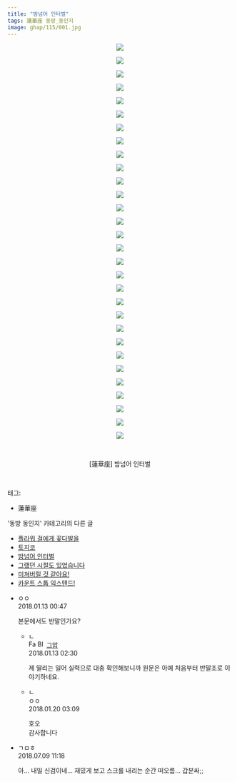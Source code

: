 ```yaml
---
title: "밤넘어 인터벌"
tags: 蓮華座 동방_동인지
image: ghap/115/001.jpg
---
```

<div class="article">
<p style="text-align: center; clear: none; float: none;"><img src="{{ site.nasurl }}/ghap/115/001.jpg"/></p>
<p style="text-align: center; clear: none; float: none;"><img src="{{ site.nasurl }}/ghap/115/002.jpg"/></p>
<p style="text-align: center; clear: none; float: none;"><img src="{{ site.nasurl }}/ghap/115/003.jpg"/></p>
<p style="text-align: center; clear: none; float: none;"><img src="{{ site.nasurl }}/ghap/115/004.jpg"/></p>
<p style="text-align: center; clear: none; float: none;"><img src="{{ site.nasurl }}/ghap/115/005.jpg"/></p>
<p style="text-align: center; clear: none; float: none;"><img src="{{ site.nasurl }}/ghap/115/006.jpg"/></p>
<p style="text-align: center; clear: none; float: none;"><img src="{{ site.nasurl }}/ghap/115/007.jpg"/></p>
<p style="text-align: center; clear: none; float: none;"><img src="{{ site.nasurl }}/ghap/115/008.jpg"/></p>
<p style="text-align: center; clear: none; float: none;"><img src="{{ site.nasurl }}/ghap/115/009.jpg"/></p>
<p style="text-align: center; clear: none; float: none;"><img src="{{ site.nasurl }}/ghap/115/010.jpg"/></p>
<p style="text-align: center; clear: none; float: none;"><img src="{{ site.nasurl }}/ghap/115/011.jpg"/></p>
<p style="text-align: center; clear: none; float: none;"><img src="{{ site.nasurl }}/ghap/115/012.jpg"/></p>
<p style="text-align: center; clear: none; float: none;"><img src="{{ site.nasurl }}/ghap/115/013.jpg"/></p>
<p style="text-align: center; clear: none; float: none;"><img src="{{ site.nasurl }}/ghap/115/014.jpg"/></p>
<p style="text-align: center; clear: none; float: none;"><img src="{{ site.nasurl }}/ghap/115/015.jpg"/></p>
<p style="text-align: center; clear: none; float: none;"><img src="{{ site.nasurl }}/ghap/115/016.jpg"/></p>
<p style="text-align: center; clear: none; float: none;"><img src="{{ site.nasurl }}/ghap/115/017.jpg"/></p>
<p style="text-align: center; clear: none; float: none;"><img src="{{ site.nasurl }}/ghap/115/018.jpg"/></p>
<p style="text-align: center; clear: none; float: none;"><img src="{{ site.nasurl }}/ghap/115/019.jpg"/></p>
<p style="text-align: center; clear: none; float: none;"><img src="{{ site.nasurl }}/ghap/115/020.jpg"/></p>
<p style="text-align: center; clear: none; float: none;"><img src="{{ site.nasurl }}/ghap/115/021.jpg"/></p>
<p style="text-align: center; clear: none; float: none;"><img src="{{ site.nasurl }}/ghap/115/022.jpg"/></p>
<p style="text-align: center; clear: none; float: none;"><img src="{{ site.nasurl }}/ghap/115/023.jpg"/></p>
<p style="text-align: center; clear: none; float: none;"><img src="{{ site.nasurl }}/ghap/115/024.jpg"/></p>
<p style="text-align: center; clear: none; float: none;"><img src="{{ site.nasurl }}/ghap/115/025.jpg"/></p>
<p style="text-align: center; clear: none; float: none;"><img src="{{ site.nasurl }}/ghap/115/026.jpg"/></p>
<p style="text-align: center; clear: none; float: none;"><img src="{{ site.nasurl }}/ghap/115/027.jpg"/></p>
<p style="text-align: center; clear: none; float: none;"><img src="{{ site.nasurl }}/ghap/115/028.jpg"/></p>
<p style="text-align: center; clear: none; float: none;"><img src="{{ site.nasurl }}/ghap/115/029.jpg"/></p>
<p style="text-align: center; clear: none; float: none;"><img src="{{ site.nasurl }}/ghap/115/030.jpg"/></p>
<p style="text-align: center; clear: none; float: none;"><br/></p>
<p style="text-align: center; clear: none; float: none;">[蓮華座] 밤넘어 인터벌</p>
<p><br/></p>
</div><div class="tagTrail">
<p>태그: </p>
<ul>
<li>蓮華座</li>
</ul>
</div><div class="another">
<p>'동방 동인지' 카테고리의 다른 글</p>
<ul>
<li><a href="/2016-06-18-ghap_117">플라워 걸에게 꽃다발을</a></li>
<li><a href="/2016-06-18-ghap_116">토지코</a></li>
<li><a href="/2016-06-18-ghap_115">밤넘어 인터벌</a></li>
<li><a href="/2016-06-18-ghap_114">그랬던 시절도 있었습니다</a></li>
<li><a href="/2016-06-18-ghap_113">미쳐버릴 것 같아요!</a></li>
<li><a href="/2016-06-18-ghap_112">카운트 스톱 익스텐드!</a></li>
</ul>
</div><div class="cb_module cb_fluid">
<div class="cb_wrt cb_profile">
<div class="comment">
<ul>
<li class="cb_thumb_off" id="comment15173158">
<div class="cb_comment_area">
<div class="cb_info_area">
<div class="cb_section">
<span class="cb_nick_name">ㅇㅇ</span>
</div>
<div class="cb_section">
<span class="cb_date">2018.01.13 00:47 </span>
</div>
</div>
<div class="cb_dsc_comment">
<p class="cb_dsc">
											본문에서도 반말인가요?
										</p>
</div>
<ul>
<li class="cb_thumb_off" id="comment15173240">
<span class="cb_bu_subnode">ㄴ</span>
<div class="cb_comment_area">
<div class="cb_info_area">
<div class="cb_section">
<span class="cb_nick_name"><img alt="Favicon of https://ghaptouhou.tistory.com" height="16" onerror="this.onerror=null;this.parentNode.removeChild(this)" src="https://ghaptouhou.tistory.com/favicon.ico" width="16"/> <img alt="BlogIcon" height="16" onerror="this.parentNode.removeChild(this)" src="https://ghaptouhou.tistory.com/index.gif" width="16"/> <a href="https://ghaptouhou.tistory.com" onclick="return openLinkInNewWindow(this)"> 그압</a><span class="tistoryProfileLayerTrigger" onclick='TistoryProfile.show(event, this, {"title":"\uc800\uae30 \uc774\uac70 \ub098\uc911\uc5d0 \uc218\uc815 \uac00\ub2a5\ud558\ub098\uc694","url":"https:\/\/ghap.tistory.com","nickname":"\uadf8\uc555","items":[]}); return false;'></span></span>
</div>
<div class="cb_section">
<span class="cb_date">2018.01.13 02:30 </span>
</div>
</div>
<div class="cb_dsc_comment">
<p class="cb_dsc">
																제 딸리는 일어 실력으로 대충 확인해보니까 원문은 아예 처음부터 반말조로 이야기하네요.
															</p>
</div>
</div>
</li>
<li class="cb_thumb_off" id="comment15178325">
<span class="cb_bu_subnode">ㄴ</span>
<div class="cb_comment_area">
<div class="cb_info_area">
<div class="cb_section">
<span class="cb_nick_name">ㅇㅇ</span>
</div>
<div class="cb_section">
<span class="cb_date">2018.01.20 03:09 </span>
</div>
</div>
<div class="cb_dsc_comment">
<p class="cb_dsc">
																호오<br/>
감사합니다
															</p>
</div>
</div>
</li>
</ul>
</div></li>
<li class="cb_thumb_off" id="comment15282637">
<div class="cb_comment_area">
<div class="cb_info_area">
<div class="cb_section">
<span class="cb_nick_name">ㄱㅁㅎ</span>
</div>
<div class="cb_section">
<span class="cb_date">2018.07.09 11:18 </span>
</div>
</div>
<div class="cb_dsc_comment">
<p class="cb_dsc">
											아... 내일 신검이네... 재밌게 보고 스크롤 내리는 순간 떠오름... 갑분싸;;
										</p>
</div>
</div></li>
</ul>
</div>
</div><!-- commentList close -->
</div>
<br/>
<p id="refer"></p>
<br/>
